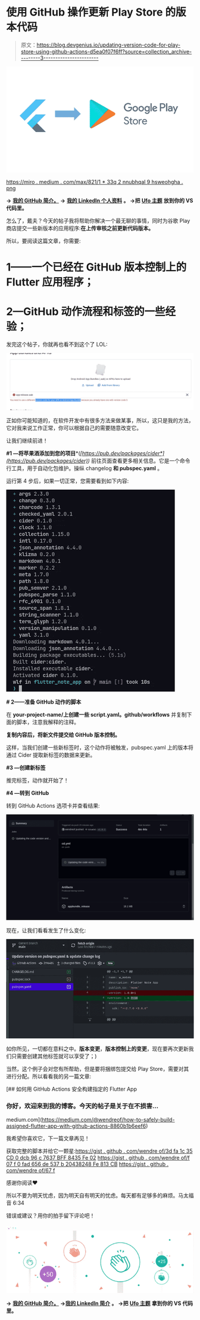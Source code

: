 # 使用 GitHub 操作更新 Play Store 的版本代码

> 原文：<https://blog.devgenius.io/updating-version-code-for-play-store-using-github-actions-d5ea0f07f6ff?source=collection_archive---------3----------------------->

![](img/6e94dc40341ef88d86c2db9e9047a1ac.png)

[https://miro . medium . com/max/821/1 * 33q 2 nnubhqal 9 hsweohgha . png](https://miro.medium.com/max/821/1*33q2NnubhqAL9HSwEohGHA.png)

**→** [**我的 GitHub 简介。**](http://github.com/wendreof) **→** [**我的 LinkedIn 个人资料**](https://www.linkedin.com/in/wendreof/) **。
→把** [**Ufo 主题**](https://marketplace.visualstudio.com/items?itemName=wendreof.ufo) **放到你的 VS 代码里。**

怎么了，戴夫？今天的帖子我将帮助你解决一个最无聊的事情，同时为谷歌 Play 商店提交一些新版本的应用程序:**在上传审核之前更新代码版本。**

所以，要阅读这篇文章，你需要:
# 1——一个已经在 GitHub 版本控制上的 Flutter 应用程序；
# 2—GitHub 动作流程和标签的一些经验；

发完这个帖子，你就再也看不到这个了 LOL:

![](img/9d5f9e910731b1b6148fcf2ac9057820.png)

正如你可能知道的，在软件开发中有很多方法来做某事，所以，这只是我的方法，它对我来说工作正常，你可以根据自己的需要随意改变它。

让我们继续前进！

**#1 —将苹果酒添加到您的项目***(*[*https://pub.dev/packages/cider*](https://pub.dev/packages/cider)*)*
前往页面查看更多相关信息。它是一个命令行工具，用于自动化包维护。操纵 changelog **和 pubspec.yaml** 。

运行第 4 步后，如果一切正常，您需要看到如下内容:

![](img/4a4c37539d0021023968151a5de44d2f.png)

**# 2——准备 GitHub 动作的脚本**

在 **your-project-name/上创建一些 script.yaml。github/workflows** 并复制下面的脚本，注意我解释的注释。

**复制内容后，将新文件提交给 GitHub 版本控制。**

这样，当我们创建一些新标签时，这个动作将被触发，pubspec.yaml 上的版本将通过 Cider 提取新标签的数据来更新。

**#3 —创建新标签**

推完标签，动作就开始了！

**#4 —转到 GitHub**

转到 GitHub Actions 选项卡并查看结果:

![](img/cf77fa0ebd3fa426932ff38d55832904.png)

现在，让我们看看发生了什么变化:

![](img/1ae0eb911be7fe1917b10dbcdafb65ec.png)

如你所见，一切都在意料之中。**版本变更**，**版本控制上的变更**，现在要再次更新我们只需要创建其他标签就可以享受了；)

当然，这个例子会对您有所帮助，但是要将捆绑包提交给 Play Store，需要对其进行分配。所以看看我的另一篇文章:

[](https://medium.com/@wendreof/how-to-safely-build-assigned-flutter-app-with-github-actions-8860b1b6eef6) [## 如何用 GitHub Actions 安全构建指定的 Flutter App

### 你好，欢迎来到我的博客。今天的帖子是关于在不损害…

medium.com](https://medium.com/@wendreof/how-to-safely-build-assigned-flutter-app-with-github-actions-8860b1b6eef6) 

我希望你喜欢它，下一篇文章再见！

获取完整的脚本并给它一颗星:[https://gist . github . com/wendre of/3d fa 1c 35 CD 0 dcb 96 c 7637 BFF 8435 Fe 02](https://gist.github.com/wendreof/51d1717ffec45f9b8211e813b8578d82)
[https://gist . github . com/wendre of/f 07 f 0 fad 656 de 537 b 20438248 Fe 813 CB](https://gist.github.com/wendreof/f07f0fad656de537b20438248fe813cb) [https://gist . github . com/wendre of/67 f](https://gist.github.com/wendreof/67f65574a26113f4779b3d1514a5e641)

感谢你阅读❤

所以不要为明天忧虑，因为明天自有明天的忧虑。每天都有足够多的麻烦。马太福音 6:34

错误或建议？用你的拍手留下评论吧！

![](img/34329d403e769ea15f672546348a9f98.png)![](img/f786d86ce3ee0f0533899f53ee83082e.png)

**→** [**我的 GitHub 简介。**](http://github.com/wendreof) **→**[**我的 LinkedIn 简介**](https://www.linkedin.com/in/wendreof/) **。
→把** [**Ufo 主题**](https://marketplace.visualstudio.com/items?itemName=wendreof.ufo) **拿到你的 VS 代码里。**